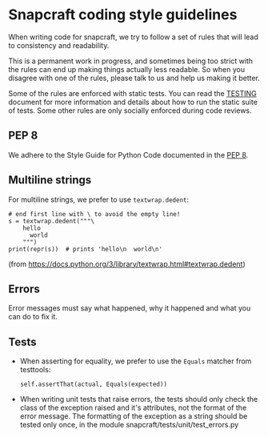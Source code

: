 # Snapcraft coding style guidelines

When writing code for snapcraft, we try to follow a set of rules that will lead
to consistency and readability.

This is a permanent work in progress, and sometimes being too strict with the
rules can end up making things actually less readable. So when you disagree
with one of the rules, please talk to us and help us making it better.

Some of the rules are enforced with static tests. You can read the [TESTING][1]
document for more information and details about how to run the static suite of
tests. Some other rules are only socially enforced during code reviews.

## PEP 8

We adhere to the Style Guide for Python Code documented in the [PEP 8][2].

## Multiline strings

For multiline strings, we prefer to use `textwrap.dedent`:

    # end first line with \ to avoid the empty line!
    s = textwrap.dedent("""\
        hello
          world
        """)
    print(repr(s))  # prints 'hello\n  world\n'

(from https://docs.python.org/3/library/textwrap.html#textwrap.dedent)

## Errors

Error messages must say what happened, why it happened and what you can do to
fix it.

## Tests

* When asserting for equality, we prefer to use the `Equals` matcher from
  testtools:

    ```
    self.assertThat(actual, Equals(expected))
    ```

* When writing unit tests that raise errors, the tests should only check the
  class of the exception raised and it's attributes, not the format of the
  error message. The formatting of the exception as a string should be
  tested only once, in the module snapcraft/tests/unit/test_errors.py

[1]: TESTING.md
[2]: https://www.python.org/dev/peps/pep-0008
